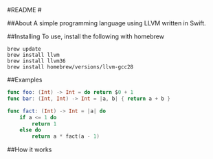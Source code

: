 #README #

##About
A simple programming language using LLVM written in Swift.


##Installing
To use, install the following with homebrew

``` 
brew update
brew install llvm
brew install llvm36
brew install homebrew/versions/llvm-gcc28
``` 

##Examples

```swift
func foo: (Int) -> Int = do return $0 + 1
func bar: (Int, Int) -> Int = |a, b| { return a + b }

func fact: (Int) -> Int = |a| do
    if a <= 1 do
        return 1
    else do
        return a * fact(a - 1)

```

##How it works


